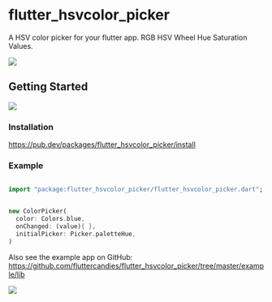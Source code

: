 # flutter_hsvcolor_picker

A HSV color picker for your flutter app.
RGB HSV Wheel Hue Saturation Values.

![](https://github.com/fluttercandies/flutter_hsvcolor_picker/blob/master/screenshot/phone.png)

## Getting Started
  ![](https://github.com/fluttercandies/flutter_hsvcolor_picker/blob/master/screenshot/logo.png)


### Installation

https://pub.dev/packages/flutter_hsvcolor_picker/install


### Example

```dart

import "package:flutter_hsvcolor_picker/flutter_hsvcolor_picker.dart";


new ColorPicker(
  color: Colors.blue,
  onChanged: (value){ },
  initialPicker: Picker.paletteHue,
)

```

Also see the example app on GitHub: https://github.com/fluttercandies/flutter_hsvcolor_picker/tree/master/example/lib


![](https://github.com/fluttercandies/flutter_hsvcolor_picker/blob/master/screenshot/design.png)
